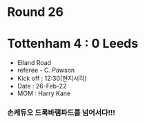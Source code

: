 # Round 26
# Tottenham 4 : 0 Leeds
- Elland Road
- referee - C. Pawson
- Kick off : 12:30(현지시각)
- Date : 26-Feb-22
- MOM : Harry Kane

### 손케듀오 드록바램파드를 넘어서다!!!

